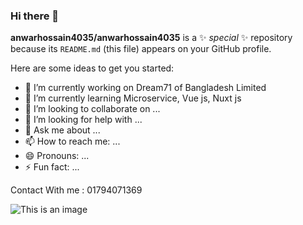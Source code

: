 ### Hi there 👋


**anwarhossain4035/anwarhossain4035** is a ✨ _special_ ✨ repository because its `README.md` (this file) appears on your GitHub profile.

Here are some ideas to get you started:

- 🔭 I’m currently working on Dream71 of Bangladesh Limited
- 🌱 I’m currently learning Microservice, Vue js, Nuxt js
- 👯 I’m looking to collaborate on ...
- 🤔 I’m looking for help with ...
- 💬 Ask me about ...
- 📫 How to reach me: ...
- 😄 Pronouns: ...
- ⚡ Fun fact: ...


Contact With me : 01794071369

![This is an image](https://myoctocat.com/assets/images/base-octocat.svg)

